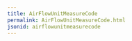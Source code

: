 ```yaml
---
title: AirFlowUnitMeasureCode
permalink: AirFlowUnitMeasureCode.html
jsonid: airflowunitmeasurecode
---
```

